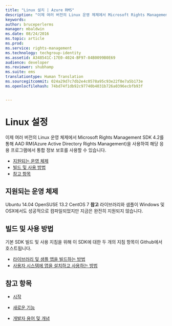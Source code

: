 ```yaml
---
title: "Linux 설치 | Azure RMS"
description: "이제 여러 버전의 Linux 운영 체제에서 Microsoft Rights Management SDK 4.2를 사용할 수 있습니다."
keywords: 
author: bruceperlerms
manager: mbaldwin
ms.date: 08/24/2016
ms.topic: article
ms.prod: 
ms.service: rights-management
ms.technology: techgroup-identity
ms.assetid: A348541C-17E0-4024-BF97-84B0099B0E69
audience: developer
ms.reviewer: shubhamp
ms.suite: ems
translationtype: Human Translation
ms.sourcegitcommit: 024a29d7c7db2e4c0578a95c93e22f8e7a5b173e
ms.openlocfilehash: 74bd74f1db92c97740b4031b726a0396ecbfb93f


---
```


# Linux 설정


이제 여러 버전의 Linux 운영 체제에서 Microsoft Rights Management SDK 4.2를 통해 AAD RM(Azure Active Directory Rights Management)을 사용하여 해당 응용 프로그램에서 통합 정보 보호를 사용할 수 있습니다.

-   [지원되는 운영 체제](#supported-operating-systems)
-   [빌드 및 사용 방법](#how-to-build-and-use)
-   [참고 항목](#see-also)

## 지원되는 운영 체제


Ubuntu 14.04 OpenSUSE 13.2 CentOS 7 **참고** 라이브러리와 샘플이 Windows 및 OSX에서도 성공적으로 컴파일되었지만 지금은 완전히 지원되지 않습니다.

 

## 빌드 및 사용 방법

기본 SDK 빌드 및 사용 지침을 위해 이 SDK에 대한 두 개의 지침 항목이 Github에서 호스트됩니다.

-   [라이브러리 및 샘플 앱을 빌드하는 방법](https://github.com/AzureAD/rms-sdk-for-cpp/blob/master/docs/how_to_build_it.md)
-   [사용자 시스템에 앱을 설치하고 사용하는 방법](https://github.com/AzureAD/rms-sdk-for-cpp/blob/master/docs/how_to_use_it.md)

## 참고 항목

* [시작](get-started.md)

* [새로운 기능](release-notes.md)

* [개발자 용어 및 개념](core-concepts.md)

 

 






<!--HONumber=Aug16_HO4-->


